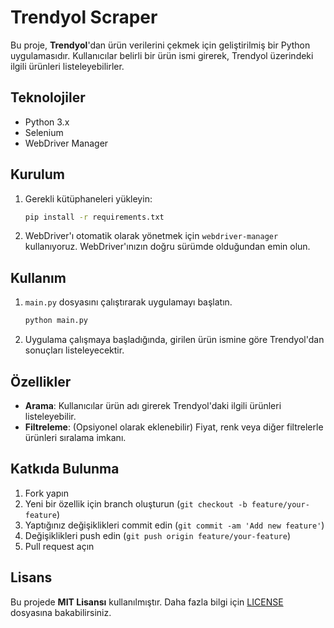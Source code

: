 # Trendyol Scraper

Bu proje, **Trendyol**'dan ürün verilerini çekmek için geliştirilmiş bir Python uygulamasıdır. Kullanıcılar belirli bir ürün ismi girerek, Trendyol üzerindeki ilgili ürünleri listeleyebilirler.

## Teknolojiler
- Python 3.x
- Selenium
- WebDriver Manager

## Kurulum

1. Gerekli kütüphaneleri yükleyin:
   ```bash
   pip install -r requirements.txt
   ```

2. WebDriver'ı otomatik olarak yönetmek için `webdriver-manager` kullanıyoruz. WebDriver'ınızın doğru sürümde olduğundan emin olun.

## Kullanım

1. `main.py` dosyasını çalıştırarak uygulamayı başlatın.
   ```bash
   python main.py
   ```

2. Uygulama çalışmaya başladığında, girilen ürün ismine göre Trendyol'dan sonuçları listeleyecektir.

## Özellikler
- **Arama**: Kullanıcılar ürün adı girerek Trendyol'daki ilgili ürünleri listeleyebilir.
- **Filtreleme**: (Opsiyonel olarak eklenebilir) Fiyat, renk veya diğer filtrelerle ürünleri sıralama imkanı.

## Katkıda Bulunma

1. Fork yapın
2. Yeni bir özellik için branch oluşturun (`git checkout -b feature/your-feature`)
3. Yaptığınız değişiklikleri commit edin (`git commit -am 'Add new feature'`)
4. Değişiklikleri push edin (`git push origin feature/your-feature`)
5. Pull request açın

## Lisans

Bu projede **MIT Lisansı** kullanılmıştır. Daha fazla bilgi için [LICENSE](LICENSE) dosyasına bakabilirsiniz.
